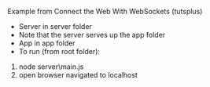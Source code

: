 Example from Connect the Web With WebSockets (tutsplus)
* Server in server folder
* Note that the server serves up the app folder
* App in app folder
* To run (from root folder):
1. node server\main.js
2. open browser navigated to localhost